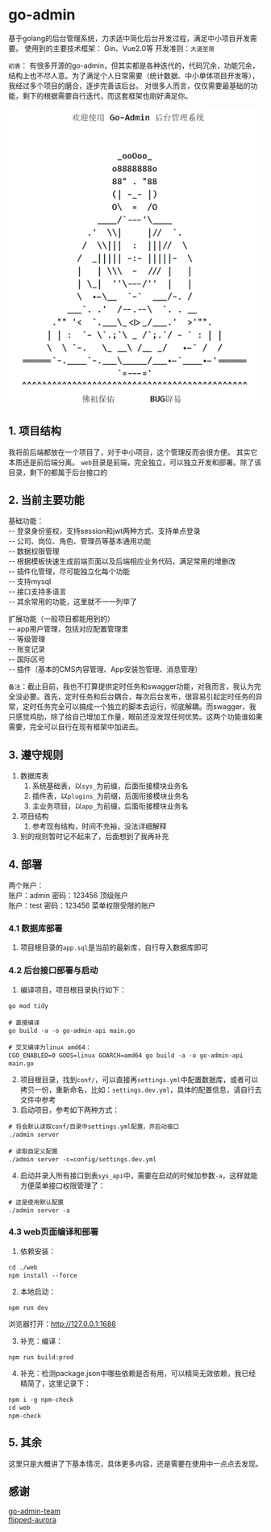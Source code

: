 # go-admin
基于golang的后台管理系统，力求适中简化后台开发过程，满足中小项目开发需要。
使用到的主要技术框架： Gin、Vue2.0等
开发准则：`大道至简`

`初衷`：
有很多开源的go-admin，但其实都是各种迭代的，代码冗余，功能冗余，结构上也不尽人意。为了满足个人日常需要（统计数据、中小单体项目开发等），我经过多个项目的磨合，逐步完善该后台。
对很多人而言，仅仅需要最基础的功能，剩下的根据需要自行迭代，而这套框架也刚好满足你。

![启动](/logo.png)

## 1. 项目结构
我将前后端都放在一个项目了，对于中小项目，这个管理反而会很方便。
其实它本质还是前后端分离。
`web`目录是前端，完全独立，可以独立开发和部署。除了该目录，剩下的都属于后台接口的

## 2. 当前主要功能
基础功能：   
-- 登录身份鉴权，支持session和jwt两种方式、支持单点登录   
-- 公司、岗位、角色、管理员等基本通用功能  
-- 数据权限管理   
-- 根据模板快速生成前端页面以及后端相应业务代码，满足常用的增删改   
-- 插件化管理，尽可能独立化每个功能   
-- 支持mysql  
-- 接口支持多语言  
-- 其余常用的功能，这里就不一一列举了  

扩展功能（一般项目都能用到的）   
-- app用户管理，包括对应配置管理里   
-- 等级管理   
-- 账变记录  
-- 国际区号  
-- 插件（基本的CMS内容管理、App安装包管理、消息管理）  

`备注`：截止目前，我也不打算提供定时任务和swagger功能，对我而言，我认为完全没必要。首先，定时任务和后台耦合，每次后台发布，很容易引起定时任务的异常，定时任务完全可以搞成一个独立的脚本去运行，彻底解耦。而swagger，我只感觉鸡肋，除了给自己增加工作量，眼前还没发现任何优势。这两个功能谁如果需要，完全可以自行在现有框架中加进去。

## 3. 遵守规则
1. 数据库表
   1. 系统基础表，以`sys_`为前缀，后面衔接模块业务名  
   2. 插件表，以`plugins_`为前缀，后面衔接模块业务名  
   3. 主业务项目，以`app_`为前缀，后面衔接模块业务名  
2. 项目结构
   1. 参考现有结构，时间不充裕，没法详细解释  
3. 别的规则暂时记不起来了，后面想到了我再补充  

## 4. 部署
两个账户：  
账户：admin 密码：123456  顶级账户    
账户：test  密码：123456  菜单权限受限的账户  

### 4.1 数据库部署
1. 项目根目录的`app.sql`是当前的最新库，自行导入数据库即可  

### 4.2 后台接口部署与启动
1. 编译项目，项目根目录执行如下：  
```shell
go mod tidy

# 直接编译
go build -a -o go-admin-api main.go

# 交叉编译为linux amd64：
CGO_ENABLED=0 GOOS=linux GOARCH=amd64 go build -a -o go-admin-api main.go
```
2. 项目根目录，找到`conf/`，可以直接再`settings.yml`中配置数据库，或者可以拷贝一份，重新命名，比如：`settings.dev.yml`，具体的配置信息，请自行去文件中参考
3. 启动项目，参考如下两种方式：
```shell
# 将会默认读取conf/目录中settings.yml配置，并启动接口
./admin server

# 读取自定义配置
./admin server -c=config/settings.dev.yml
```
4. 启动并录入所有接口到表`sys_api`中，需要在启动的时候加参数`-a`，这样就能方便菜单接口权限管理了：
```shell
# 这是使用默认配置
./admin server -a
```

### 4.3 web页面编译和部署
1. 依赖安装：
```shell
cd ./web
npm install --force
```
2. 本地启动：
```shell
npm run dev
```
浏览器打开：http://127.0.0.1:1688

3. 补充：编译：
```shell
npm run build:prod
```
4. 补充：检测package.json中哪些依赖是否有用，可以精简无效依赖，我已经精简了，这里记录下：
```shell
npm i -g npm-check
cd web
npm-check
```


## 5. 其余
这里只是大概讲了下基本情况，具体更多内容，还是需要在使用中一点点去发现。  

## 感谢
[go-admin-team](https://github.com/go-admin-team)  
[flipped-aurora](https://github.com/flipped-aurora)
